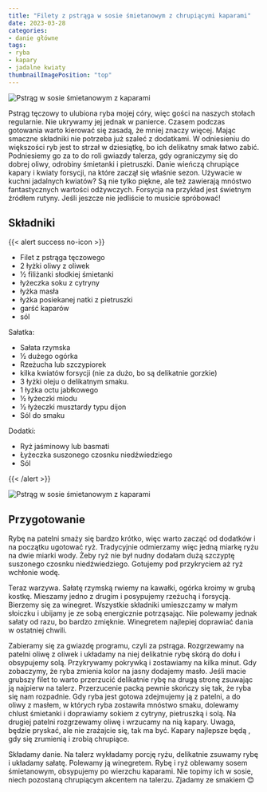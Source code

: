 ```yaml
---
title: "Filety z pstrąga w sosie śmietanowym z chrupiącymi kaparami"
date: 2023-03-28
categories:
- danie główne
tags:
- ryba
- kapary
- jadalne kwiaty
thumbnailImagePosition: "top"
---
```

![Pstrąg w sosie śmietanowym z kaparami](/img/Pstrag-w-sosie-smietanowym-z-kaparami/Pstrag-w-sosie-smietanowym-z-kaparami-1.JPG)

Pstrąg tęczowy to ulubiona ryba mojej córy, więc gości na naszych stołach regularnie. Nie ukrywamy jej jednak w panierce. Czasem podczas gotowania warto kierować się zasadą, że mniej znaczy więcej. Mając smaczne składniki nie potrzeba już szaleć z dodatkami. W odniesieniu do większości ryb jest to strzał w dziesiątkę, bo ich delikatny smak łatwo zabić. Podniesiemy go za to do roli gwiazdy talerza, gdy ograniczymy się do dobrej oliwy, odrobiny śmietanki i pietruszki. Danie wieńczą chrupiące kapary i kwiaty forsycji, na które zaczął się właśnie sezon. Używacie w kuchni jadalnych kwiatów? Są nie tylko piękne, ale też zawierają mnóstwo fantastycznych wartości odżywczych. Forsycja na przykład jest świetnym źródłem rutyny. Jeśli jeszcze nie jedliście to musicie spróbować! 
<!--more--> 

## Składniki
{{< alert success no-icon >}}
- Filet z pstrąga tęczowego
- 2 łyżki oliwy z oliwek
- ½ filiżanki słodkiej śmietanki
- łyżeczka soku z cytryny
- łyżka masła
- łyżka posiekanej natki z pietruszki
- garść kaparów
- sól


Sałatka:
- Sałata rzymska
- ½ dużego ogórka
- Rzeżucha lub szczypiorek
- kilka kwiatów forsycji (nie za dużo, bo są delikatnie gorzkie)
- 3 łyżki oleju o delikatnym smaku. 
- 1 łyżka octu jabłkowego
- ½ łyżeczki miodu
- ½ łyżeczki musztardy typu dijon
- Sól do smaku


Dodatki:
- Ryż jaśminowy lub basmati
- Łyżeczka suszonego czosnku niedźwiedziego
- Sól


{{< /alert >}}

![Pstrąg w sosie śmietanowym z kaparami](/img/Pstrag-w-sosie-smietanowym-z-kaparami/Pstrag-w-sosie-smietanowym-z-kaparami-2.JPG)
## Przygotowanie
Rybę na patelni smaży się bardzo krótko, więc warto zacząć od dodatków i na początku ugotować ryż. Tradycyjnie odmierzamy więc jedną miarkę ryżu na dwie miarki wody. Żeby ryż nie był nudny dodałam dużą szczyptę suszonego czosnku niedźwiedziego. Gotujemy pod przykryciem aż ryż wchłonie wodę.

Teraz warzywa. Sałatę rzymską rwiemy na kawałki, ogórka kroimy w grubą kostkę. Mieszamy jedno z drugim i posypujemy rzeżuchą i forsycją. Bierzemy się za winegret. Wszystkie składniki umieszczamy w małym słoiczku i ubijamy je ze sobą energicznie potrząsając. Nie polewamy jednak sałaty od razu, bo bardzo zmięknie. Winegretem najlepiej doprawiać dania w ostatniej chwili. 

Zabieramy się za gwiazdę programu, czyli za pstrąga. Rozgrzewamy na patelni oliwę z oliwek i układamy na niej delikatnie rybę skórą do dołu i obsypujemy solą. Przykrywamy pokrywką i zostawiamy na kilka minut. Gdy zobaczymy, że ryba zmienia kolor na jasny dodajemy masło. Jeśli macie grubszy filet to warto przerzucić delikatnie rybę na drugą stronę zsuwając ją najpierw na talerz. Przerzucenie packą pewnie skończy się tak, że ryba się nam rozpadnie. Gdy ryba jest gotowa zdejmujemy ją z patelni, a do oliwy z masłem, w których ryba zostawiła mnóstwo smaku, dolewamy chlust śmietanki i doprawiamy sokiem z cytryny, pietruszką i solą. Na drugiej patelni rozgrzewamy oliwę i wrzucamy na nią kapary. Uwaga, będzie pryskać, ale nie zrażajcie się, tak ma być. Kapary najlepsze będą , gdy się zrumienią i zrobią chrupiące. 

Składamy danie. Na talerz wykładamy porcję ryżu, delikatnie zsuwamy rybę i układamy sałatę. Polewamy ją winegretem. Rybę i ryż oblewamy sosem śmietanowym, obsypujemy po wierzchu kaparami. Nie topimy ich w sosie, niech pozostaną chrupiącym akcentem na talerzu. 
Zjadamy ze smakiem 😊
